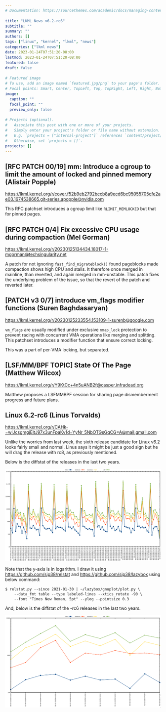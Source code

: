 ```yaml
---
# Documentation: https://sourcethemes.com/academic/docs/managing-content/

title: "LKML News v6.2-rc6"
subtitle: ""
summary: ""
authors: []
tags: ["linux", "kernel", "lkml", "news"]
categories: ["lkml news"]
date: 2023-01-24T07:51:20-08:00
lastmod: 2023-01-24T07:51:20-08:00
featured: false
draft: false

# Featured image
# To use, add an image named `featured.jpg/png` to your page's folder.
# Focal points: Smart, Center, TopLeft, Top, TopRight, Left, Right, BottomLeft, Bottom, BottomRight.
image:
  caption: ""
  focal_point: ""
  preview_only: false

# Projects (optional).
#   Associate this post with one or more of your projects.
#   Simply enter your project's folder or file name without extension.
#   E.g. `projects = ["internal-project"]` references `content/project/deep-learning/index.md`.
#   Otherwise, set `projects = []`.
projects: []
---
```


[RFC PATCH 00/19] mm: Introduce a cgroup to limit the amount of locked and pinned memory (Alistair Popple)
----------------------------------------------------------------------------------------------------------

https://lkml.kernel.org/r/cover.f52b9eb2792bccb8a9ecd6bc95055705cfe2ae03.1674538665.git-series.apopple@nvidia.com

This RFC patchset introduces a cgroup limit like `RLIMIT_MEMLOCKED` but that
for pinned pages.


[RFC PATCH 0/4] Fix excessive CPU usage during compaction (Mel Gorman)
----------------------------------------------------------------------

https://lkml.kernel.org/r/20230125134434.18017-1-mgorman@techsingularity.net

A patch for not ignoring `fast_find_migrateblock()` found pageblocks made
compaction shows high CPU and stalls.  It therefore once merged in mainline,
than reverted, and again merged in mm-unstable.  This patch fixes the
underlying problem of the issue, so that the revert of the patch and reverted
later.


[PATCH v3 0/7] introduce vm_flags modifier functions (Suren Baghdasaryan)
-------------------------------------------------------------------------

https://lkml.kernel.org/r/20230125233554.153109-1-surenb@google.com

`vm_flags` are usually modified under exclusive `mmap_lock` protection to
prevent racing with concurrent VMA operations like merging and splitting.  This
patchset introduces a modifier function that ensure correct locking.

This was a part of per-VMA locking, but separated.


[LSF/MM/BPF TOPIC] State Of The Page (Matthew Wilcox)
-----------------------------------------------------

https://lkml.kernel.org/r/Y9KtCc+4n5uANB2f@casper.infradead.org

Matthew proposes a LSFMMBPF session for sharing page dismemberment progress and
future plans.


Linux 6.2-rc6 (Linus Torvalds)
------------------------------

https://lkml.kernel.org/r/CAHk-=wiJcsgmgjEitJ97x3unFpaKv1d=YyNr_5NbOTGsGqCG=A@mail.gmail.com

Unlike the worries from last week, the sixth release candidate for Linux v6.2
looks fairly small and normal.  Linus says it might be just a good sign but he
will drag the release with rc8, as previously mentioned.

Below is the diffstat of the releases in the last two years.

![Kernel release stat](/img/kernel_release_stat/v5.11-rc7..v6.2-rc6.png)

Note that the y-axis is in logarithm.  I draw it using
https://github.com/sjp38/relstat and https://github.com/sjp38/lazybox using
below command:

    $ relstat.py --since 2021-01-30 | ~/lazybox/gnuplot/plot.py \
	    --data_fmt table --type labeled-lines --xtics_rotate -90 \
	    --font "Times New Roman, 5pt" --ylog --pointsize 0.3


And, below is the diffstat of the -rc6 releases in the last two years.

![rc6 release stat](/img/kernel_release_stat/v6.2-rc6-only.png)
